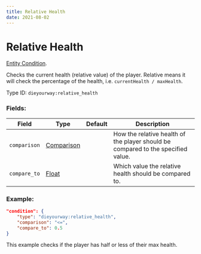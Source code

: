 ```yaml
---
title: Relative Health
date: 2021-08-02
---
```

# Relative Health

[Entity Condition](../entity_conditions.md).

Checks the current health (relative value) of the player. Relative means it will check the percentage of the health, i.e. `currentHealth / maxHealth`.

Type ID: `dieyourway:relative_health`

### Fields:

Field  | Type | Default | Description
-------|------|---------|-------------
`comparison` | [Comparison](../data_types/comparison.md) | | How the relative health of the player should be compared to the specified value.
`compare_to` | [Float](../data_types/float.md) | | Which value the relative health should be compared to.

### Example:
```json
"condition": {
    "type": "dieyourway:relative_health",
    "comparison": "<=",
    "compare_to": 0.5
}
```
This example checks if the player has half or less of their max health.